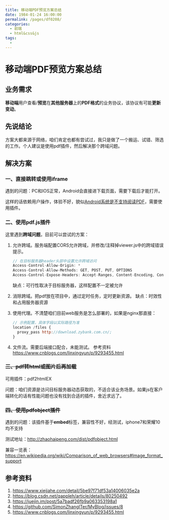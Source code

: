 ```yaml
---
title: 移动端PDF预览方案总结
date: 1984-01-24 16:00:00
permalink: /pages/df0208/
categories: 
  - 前端
  - html&css&js
tags: 
  - 
---
```

# 移动端PDF预览方案总结
## 业务需求

**移动端**用户查看/**预览**在**其他服务器**上的**PDF格式**的业务协议，该协议有可能**更新变动**。

## 先说结论

方案大都来源于网络，咱们肯定也都有尝试过，我只是做了一个搬运、试错、筛选的工作。个人建议是使用pdf插件，然后解决那个跨域问题。

## 解决方案

### 一、直接跳转或使用iframe

遇到的问题：PC和IOS正常，Android会直接进下载页面，需要下载后才能打开。

这样的话依赖用户操作，体验不好，貌似[Android系统是不支持阅读PDF](<https://www.jianshu.com/p/33d454933a98>)，需要使用插件。

### 二、使用pdf.js插件

这里遇到**跨域问题**，目前可以尝试的方案：

1. 允许跨域。服务端配置CORS允许跨域，并修改/注释掉viewer.js中的跨域错误提示。

   ```js
   // 在目标服务器header头部中设置允许跨域访问
   Access-Control-Allow-Origin: *
   Access-Control-Allow-Methods: GET, POST, PUT, OPTIONS
   Access-Control-Expose-Headers: Accept-Ranges, Content-Encoding, Content-Length, Content-Range
   ```

   缺点：可行性取决于目标服务器，这样配置不一定被允许

2. 消除跨域。把pdf放在项目中，通过定时任务，定时更新资源。
   缺点：时效性和占用服务器资源

3. 使用代理。不清楚咱们目前web服务是怎么部署的，如果是nginx那直接：

   ```js
   // 示例配置，具体字段以实际路径为准
   location /files {
     proxy_pass http://download.zybank.com.cn/;
   }
   ```

4. 文件流。需要后端接口配合，未能测试。
   参考资料<https://www.cnblogs.com/linxingyun/p/9293455.html>

### ~~三、pdf转html或图片后再加载~~

可用插件：pdf2htmlEX

问题：咱们资源是访问目标服务器动态获取的，不适合该业务场景。如果js在客户端转化的话有性能问题也没有找到合适的插件，舍近求远了。

### ~~四、使用pdfobject插件~~

遇到的问题：该插件基于**embed**标签，兼容性不好，经测试，iphone7和荣耀10均不支持

测试地址：<http://zhaohaipeng.com/dist/pdfobject.html>

兼容一览表：<https://en.wikipedia.org/wiki/Comparison_of_web_browsers#Image_format_support>

## 参考资料

1. <https://www.xiejiahe.com/detail/5be97f71df53a14006035e2a>
2. https://blog.csdn.net/qappleh/article/details/80250492
3. https://juejin.im/post/5a7badf26fb9a063353198a1
4. https://github.com/SimonZhangITer/MyBlog/issues/8
5. https://www.cnblogs.com/linxingyun/p/9293455.html

